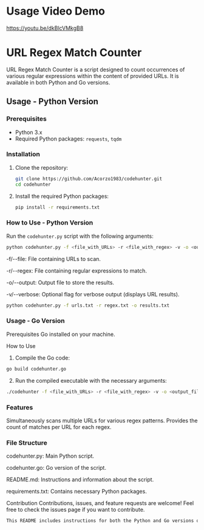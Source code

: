 # Usage Video Demo
https://youtu.be/dkBlcVMkgB8

# URL Regex Match Counter

URL Regex Match Counter is a script designed to count occurrences of various regular expressions within the content of provided URLs. It is available in both Python and Go versions.

## Usage - Python Version

### Prerequisites

- Python 3.x
- Required Python packages: `requests`, `tqdm`

### Installation

1. Clone the repository:
    ```bash
    git clone https://github.com/Acorzo1983/codehunter.git
    cd codehunter
    ```

2. Install the required Python packages:
    ```bash
    pip install -r requirements.txt
    ```

### How to Use - Python Version

Run the `codehunter.py` script with the following arguments:

```bash
python codehunter.py -f <file_with_URLs> -r <file_with_regex> -v -o <output_file>
```

-f/--file: File containing URLs to scan.

-r/--regex: File containing regular expressions to match.

-o/--output: Output file to store the results.

-v/--verbose: Optional flag for verbose output (displays URL results).


```bash
python codehunter.py -f urls.txt -r regex.txt -o results.txt
```

### Usage - Go Version

Prerequisites
Go installed on your machine.

How to Use
1. Compile the Go code:

```bash
go build codehunter.go
```

2. Run the compiled executable with the necessary arguments:

```bash
./codehunter -f <file_with_URLs> -r <file_with_regex> -v -o <output_file>
```

### Features
Simultaneously scans multiple URLs for various regex patterns.
Provides the count of matches per URL for each regex.

### File Structure
codehunter.py: Main Python script.

codehunter.go: Go version of the script.

README.md: Instructions and information about the script.

requirements.txt: Contains necessary Python packages.

Contribution
Contributions, issues, and feature requests are welcome! Feel free to check the issues page if you want to contribute.

```bash
This README includes instructions for both the Python and Go versions of the script. Feel free to adjust it further or add more details as needed.
```


